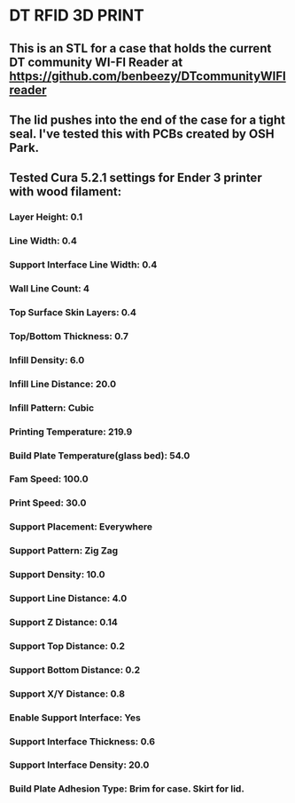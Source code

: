 # DT RFID 3D PRINT

## This is an STL for a case that holds the current DT community WI-FI Reader at https://github.com/benbeezy/DTcommunityWIFIreader
## The lid pushes into the end of the case for a tight seal.  I've tested this with PCBs created by OSH Park.

## Tested Cura 5.2.1 settings for Ender 3 printer with wood filament:

### Layer Height: 0.1
### Line Width: 0.4
### Support Interface Line Width: 0.4
### Wall Line Count: 4
### Top Surface Skin Layers: 0.4
### Top/Bottom Thickness: 0.7
### Infill Density: 6.0
### Infill Line Distance: 20.0
### Infill Pattern: Cubic
### Printing Temperature: 219.9
### Build Plate Temperature(glass bed): 54.0
### Fam Speed: 100.0
### Print Speed: 30.0
### Support Placement: Everywhere
### Support Pattern: Zig Zag
### Support Density: 10.0
### Support Line Distance: 4.0
### Support Z Distance: 0.14
### Support Top Distance: 0.2
### Support Bottom Distance: 0.2
### Support X/Y Distance: 0.8
### Enable Support Interface: Yes
### Support Interface Thickness: 0.6
### Support Interface Density: 20.0
### Build Plate Adhesion Type: Brim for case.  Skirt for lid.
